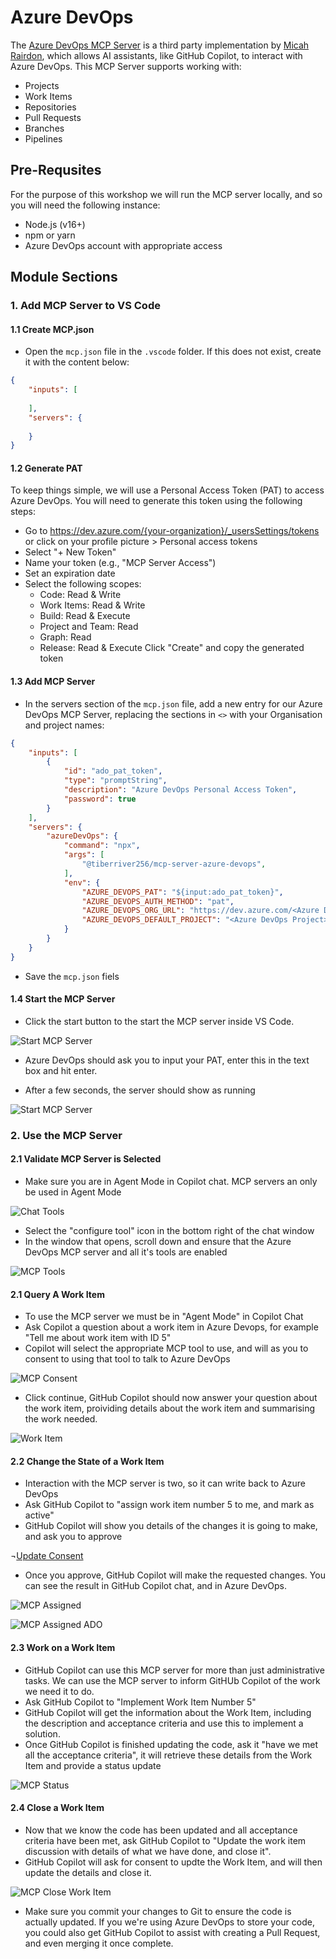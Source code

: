 # Azure DevOps

The [Azure DevOps MCP Server](https://github.com/Tiberriver256/mcp-server-azure-devops) is a third party implementation by [Micah Rairdon](https://github.com/Tiberriver256), which allows AI assistants, like GitHub Copilot, to interact with Azure DevOps. This MCP Server supports working with:

- Projects
- Work Items
- Repositories
- Pull Requests
- Branches
- Pipelines

## Pre-Requsites

For the purpose of this workshop we will run the MCP server locally, and so you will need the following instance:

- Node.js (v16+)
- npm or yarn
- Azure DevOps account with appropriate access

## Module Sections

### 1. Add MCP Server to VS Code

#### 1.1 Create MCP.json

- Open the `mcp.json` file in the `.vscode` folder. If this does not exist, create it with the content below:

```json
{
    "inputs": [
    
    ],
    "servers": {
        
    }
}
```

#### 1.2 Generate PAT

To keep things simple, we will use a Personal Access Token (PAT) to access Azure DevOps. You will need to generate this token using the following steps:

- Go to https://dev.azure.com/{your-organization}/_usersSettings/tokens or click on your profile picture > Personal access tokens
- Select "+ New Token"
- Name your token (e.g., "MCP Server Access")
- Set an expiration date
- Select the following scopes:
  - Code: Read & Write
  - Work Items: Read & Write
  - Build: Read & Execute
  - Project and Team: Read
  - Graph: Read
  - Release: Read & Execute
Click "Create" and copy the generated token

#### 1.3 Add MCP Server

- In the servers section of the `mcp.json` file, add a new entry for our Azure DevOps MCP Server, replacing the sections in `<>` with your Organisation and project names:

```json
{
    "inputs": [
        {
            "id": "ado_pat_token",
            "type": "promptString",
            "description": "Azure DevOps Personal Access Token",
            "password": true
        }
    ],
    "servers": {
        "azureDevOps": {
            "command": "npx",
            "args": [
                "@tiberriver256/mcp-server-azure-devops",
            ],
            "env": {
                "AZURE_DEVOPS_PAT": "${input:ado_pat_token}",
                "AZURE_DEVOPS_AUTH_METHOD": "pat",
                "AZURE_DEVOPS_ORG_URL": "https://dev.azure.com/<Azure DevOps Organisation Name>",
                "AZURE_DEVOPS_DEFAULT_PROJECT": "<Azure DevOps Project>"
            }
        }
    }
}
```

- Save the `mcp.json` fiels

#### 1.4 Start the MCP Server

- Click the start button to the start the MCP server inside VS Code.

![Start MCP Server](images/mcp-start.png)

- Azure DevOps should ask you to input your PAT, enter this in the text box and hit enter.

- After a few seconds, the server should show as running

![Start MCP Server](images/mcp-running.png)

### 2. Use the MCP Server

#### 2.1 Validate MCP Server is Selected

- Make sure you are in Agent Mode in Copilot chat. MCP servers an only be used in Agent Mode

![Chat Tools](images/chat-tools.png)

- Select the "configure tool" icon in the bottom right of the chat window
- In the window that opens, scroll down and ensure that the Azure DevOps MCP server and all it's tools are enabled

![MCP Tools](images/mcp-tools.png)

#### 2.1 Query A Work Item

- To use the MCP server we must be in "Agent Mode" in Copilot Chat
- Ask Copilot a question about a work item in Azure Devops, for example "Tell me about work item with ID 5"
- Copilot will select the appropriate MCP tool to use, and will as you to consent to using that tool to talk to Azure DevOps

![MCP Consent](images/mcp-consent.png)

- Click continue, GitHub Copilot should now answer your question about the work item, proividing details about the work item and summarising the work needed.

![Work Item](images/mcp-workitem.png)

#### 2.2 Change the State of a Work Item

- Interaction with the MCP server is two, so it can write back to Azure DevOps
- Ask GitHub Copilot to "assign work item number 5 to me, and mark as active"
- GitHub Copilot will show you details of the changes it is going to make, and ask you to approve

¬[Update Consent](images/mcp-update-consent.png)

- Once you approve, GitHub Copilot will make the requested changes. You can see the result in GitHub Copilot chat, and in Azure DevOps.

![MCP Assigned](images/mcp-assigned.png)

![MCP Assigned ADO](images/mcp-assigned-ado.png)

#### 2.3 Work on a Work Item

- GitHub Copilot can use this MCP server for more than just administrative tasks. We can use the MCP server to inform GitHUb Copilot of the work we need it to do.
- Ask GitHub Copilot to "Implement Work Item Number 5"
- GitHub Copilot will get the information about the Work Item, including the description and acceptance criteria and use this to implement a solution.
- Once GitHub Copilot is finished updating the code,  ask it "have we met all the acceptance criteria", it will retrieve these details from the Work Item and provide a status update

![MCP Status](images/mcp-status.png)

#### 2.4 Close a Work Item

- Now that we know the code has been updated and all acceptance criteria have been met, ask GitHub Copilot to "Update the work item discussion with details of what we have done, and close it".
- GitHub Copilot will ask for consent to updte the Work Item, and will then update the details and close it.

![MCP Close Work Item](images/mcp-close-work-item.png)

- Make sure you commit your changes to Git to ensure the code is actually updated. If you we're using Azure DevOps to store your code, you could also get GitHub Copilot to assist with creating a Pull Request, and even merging it once complete.